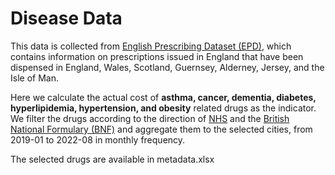 # Disease Data

This data is collected from [English Prescribing Dataset (EPD)](https://opendata.nhsbsa.net/dataset/english-prescribing-data-epd), which contains information on prescriptions issued in England that have been dispensed in England, Wales, Scotland, Guernsey, Alderney, Jersey, and the Isle of Man.

Here we calculate the actual cost of **asthma, cancer, dementia, diabetes, hyperlipidemia, hypertension, and obesity** related drugs as the indicator. We filter the drugs according to the direction of [NHS](https://www.nhs.uk/conditions/) and the [British National Formulary (BNF)](https://bnf.nice.org.uk/) and aggregate them to the selected cities, from 2019-01 to 2022-08 in monthly frequency.

The selected drugs are available in metadata.xlsx